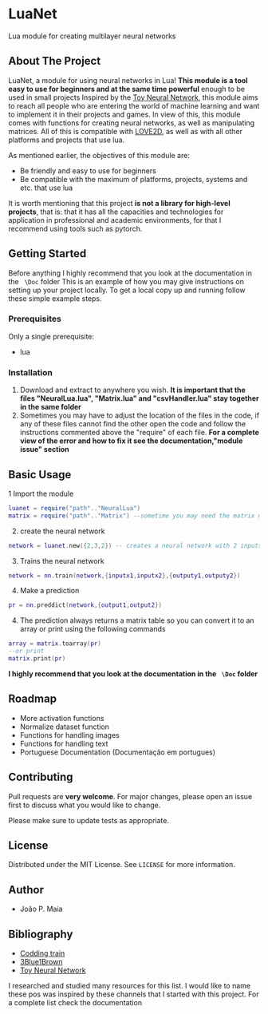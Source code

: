 # LuaNet

Lua module for creating multilayer neural networks


<!-- ABOUT THE PROJECT -->
## About The Project
LuaNet, a module for using neural networks in Lua! **This module is a tool easy to use for beginners and at the same time powerful**  enough to be used in small projects
Inspired by the [Toy Neural Network](https://github.com/CodingTrain/Toy-Neural-Network-JS), this module aims to reach all people who are entering the world of machine learning and want to implement it in their projects and games.
In view of this, this module comes with functions for creating neural networks, as well as manipulating matrices. All of this is compatible with [LOVE2D]([https://love2d.org), as well as with all other platforms and projects that use lua.

As mentioned earlier, the objectives of this module are:
* Be friendly and easy to use for beginners
* Be compatible with the maximum of platforms, projects, systems and etc. that use lua

It is worth mentioning that this project **is not a library for high-level projects**, that is: that it has all the capacities and technologies for application in professional and academic environments, for that I recommend using tools such as pytorch.




<!-- GETTING STARTED -->
## Getting Started
Before anything I highly recommend that you look at the documentation in the ``` \Doc``` folder
This is an example of how you may give instructions on setting up your project locally.
To get a local copy up and running follow these simple example steps.

### Prerequisites

Only a single prerequisite:
* lua


### Installation

1. Download and extract to anywhere you wish. **It is important that the files "NeuralLua.lua", "Matrix.lua" and "csvHandler.lua" stay together in the same folder**
2. Sometimes you may have to adjust the location of the files in the code, if any of these files cannot find the other open the code and follow the instructions commented above the "require" of each file. **For a complete view of the error and how to fix it see the documentation,"module issue" section**




<!-- USAGE EXAMPLES -->
## Basic Usage
1 Import the module
```LUA
luanet = require("path".."NeuralLua")
matrix = require("path".."Matrix") --sometime you may need the matrix module
```
2. create the neural network
```LUA
network = luanet.new({2,3,2}) -- creates a neural network with 2 inputs, 1 hidden layer of 3 neurons and 2 outputs
```
3. Trains the neural network
```LUA
network = nn.train(network,{inputx1,inputx2},{outputy1,outputy2})
```
4. Make a prediction
```LUA
pr = nn.preddict(network,{output1,output2})
```
4. The prediction always returns a matrix table so you can convert it to an array or print using the following commands
```LUA
array = matrix.toarray(pr)
--or print
matrix.print(pr)
```

**I highly recommend that you look at the documentation in the ``` \Doc``` folder**



<!-- ROADMAP -->
## Roadmap

 - More activation functions
 - Normalize dataset function
 - Functions for handling images
 - Functions for handling text
 - Portuguese Documentation (Documentação em portugues)

<!-- CONTRIBUTING -->
## Contributing

Pull requests are **very welcome**. For major changes, please open an issue first to discuss what you would like to change.

Please make sure to update tests as appropriate.



<!-- LICENSE -->
## License

Distributed under the MIT License. See `LICENSE` for more information.



<!-- CONTACT -->
## Author

 - João P. Maia 




<!-- ACKNOWLEDGEMENTS -->
## Bibliography
* [Codding train](https://www.youtube.com/channel/UCvjgXvBlbQiydffZU7m1_aw)
* [3Blue1Brown]([https://www.youtube.com/channel/UCYO_jab_esuFRV4b17AJtAw)
* [Toy Neural Network](https://github.com/CodingTrain/Toy-Neural-Network-JS)

I researched and studied many resources for this list. I would like to name these pos was inspired by these channels that I started with this project. For a complete list check the documentation
